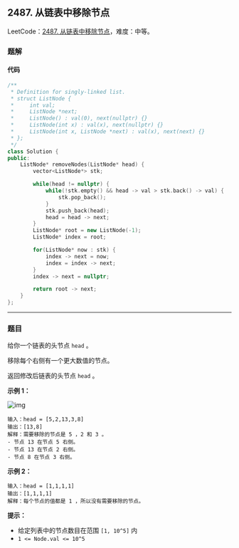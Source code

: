 ## 2487. 从链表中移除节点

LeetCode：[2487. 从链表中移除节点](https://leetcode.cn/problems/remove-nodes-from-linked-list/)，难度：中等。

### 题解

#### 代码

```c++
/**
 * Definition for singly-linked list.
 * struct ListNode {
 *     int val;
 *     ListNode *next;
 *     ListNode() : val(0), next(nullptr) {}
 *     ListNode(int x) : val(x), next(nullptr) {}
 *     ListNode(int x, ListNode *next) : val(x), next(next) {}
 * };
 */
class Solution {
public:
    ListNode* removeNodes(ListNode* head) {
        vector<ListNode*> stk;

        while(head != nullptr) {
            while(!stk.empty() && head -> val > stk.back() -> val) {
                stk.pop_back();
            }
            stk.push_back(head);
            head = head -> next;
        }
        ListNode* root = new ListNode(-1);
        ListNode* index = root;

        for(ListNode* now : stk) {
            index -> next = now;
            index = index -> next;
        }
        index -> next = nullptr;

        return root -> next;
    }
};
```



---



### 题目

给你一个链表的头节点 `head` 。

移除每个右侧有一个更大数值的节点。

返回修改后链表的头节点 `head` 。

 

**示例 1：**

![img](https://gitee.com/xwl66/leetcode/raw/master/image/2487-drawio.png)

```
输入：head = [5,2,13,3,8]
输出：[13,8]
解释：需要移除的节点是 5 ，2 和 3 。
- 节点 13 在节点 5 右侧。
- 节点 13 在节点 2 右侧。
- 节点 8 在节点 3 右侧。
```

**示例 2：**

```
输入：head = [1,1,1,1]
输出：[1,1,1,1]
解释：每个节点的值都是 1 ，所以没有需要移除的节点。
```

 

**提示：**

- 给定列表中的节点数目在范围 `[1, 10^5]` 内
- `1 <= Node.val <= 10^5`



